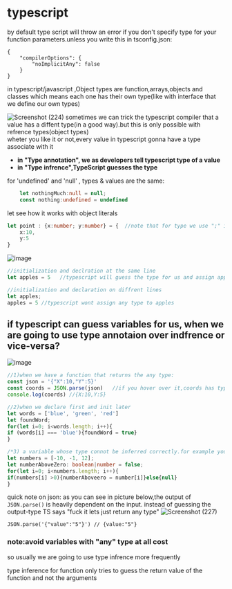 # typescript
by default type script will throw an error if you don't specify type for your function parameters.unless you write this in tsconfig.json:
```
{ 
    "compilerOptions": { 
        "noImplicitAny": false 
    } 
}
```

in typescript/javascript ,Object types are function,arrays,objects and classes which means each one has their own type(like with interface that we define our own types) 

![Screenshot (224)](https://user-images.githubusercontent.com/50621975/170809614-34c9c99d-d438-4ef8-9da6-0b33df2b05f2.png)
sometimes we can trick the typescript compiler that a value has a diffent type(in a good way).but this is only possible with refrence types(object types)       
wheter you like it or not,every value in typescript gonna have a type associate with it
* __in "Type annotation", we as developers tell typescript type of a value__
* __in "Type infrence",TypeScript guesses the type__

for 'undefined' and 'null' , types & values are the same:
```typescript
    let nothingMuch:null = null;
    const nothing:undefined = undefined
```

let see how it works with object literals
```typescript
let point : {x:number; y:number} = {  //note that for type we use ";" instead of ','
    x:10,
    y:5
}
```

![image](https://user-images.githubusercontent.com/50621975/153896461-8b71a57d-4fde-4f97-b471-ecad53b42b43.png)
```typescript
//initialization and declration at the same line
let apples = 5   //typescript will guess the type for us and assign apples type to number same as =====> let apples:number = 5

//initialization and declaration on diffrent lines
let apples;
apples = 5 //typescript wont assign any type to apples
```
## if typescript can guess variables for us, when we are going to use type annotaion over indfrence or vice-versa?      
![image](https://user-images.githubusercontent.com/50621975/153896402-7ea9aa7a-815f-4b52-a24b-071d751b3479.png)   
```typescript
//1)when we have a function that returns the any type:
const json = '{"X":10,"Y":5}'
const coords = JSON.parse(json)   //if you hover over it,coords has type of "any"(why?) becuase the JSON.parse is a function that returns "any" 
console.log(coords) //{X:10,Y:5}

//2)when we declare first and init later
let words = ['blue', 'green', 'red']
let foundWord;
for(let i=0; i<words.length; i++){
if (words[i] === 'blue'){foundWord = true}
}

/*3) a variable whose type connot be inferred correctly.for example you wanna conditionally assign a value boolean or number.if you let infrence does its job;you'll face an error */
let numbers = [-10, -1, 12];
let numberAboveZero: boolean|number = false;
for(let i=0; i<numbers.length; i++){
if(numbers[i] >0){numberAboveero = number[i]}else{null}
}
```
quick note on json: as you can see in picture below,the output of `JSON.parse()` is heavily dependent on the input. instead of guessing the output-type TS says "fuck it lets just return any type"
![Screenshot (227)](https://user-images.githubusercontent.com/50621975/170857878-10ee18fe-0e19-4c0c-a485-2ba20607c069.png)
```
JSON.parse('{"value":"5"}') // {value:"5"}
```

### note:avoid variables with "any" type at all cost   
so usually we are going to use type infrence more frequently

type inference for function only tries to guess the return value of the function and not the arguments
